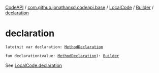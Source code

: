[CodeAPI](../../../index.md) / [com.github.jonathanxd.codeapi.base](../../index.md) / [LocalCode](../index.md) / [Builder](index.md) / [declaration](.)

# declaration

`lateinit var declaration: `[`MethodDeclaration`](../../-method-declaration/index.md)

`fun declaration(value: `[`MethodDeclaration`](../../-method-declaration/index.md)`): `[`Builder`](index.md)

See [LocalCode.declaration](../declaration.md)

